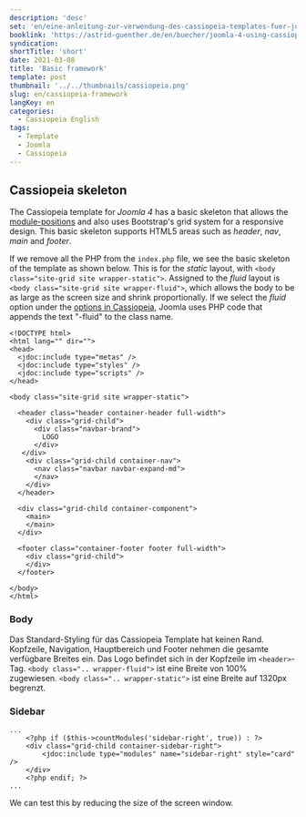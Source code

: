 ```yaml
---
description: 'desc'
set: 'en/eine-anleitung-zur-verwendung-des-cassiopeia-templates-fuer-joomla-4-themen'
booklink: 'https://astrid-guenther.de/en/buecher/joomla-4-using-cassiopeia'
syndication:
shortTitle: 'short'
date: 2021-03-08
title: 'Basic framework'
template: post
thumbnail: '../../thumbnails/cassiopeia.png'
slug: en/cassiopeia-framework
langKey: en
categories:
  - Cassiopeia English
tags:
  - Template
  - Joomla
  - Cassiopeia
---
```











## Cassiopeia skeleton<!-- \index{skeleton} -->

The Cassiopeia template for _Joomla 4_ has a basic skeleton that allows the [module-positions](/cassiopeia-module-positions)
and also uses Bootstrap's grid system for a responsive design. This basic skeleton supports HTML5 areas such as _header_, _nav_, _main_ and _footer_.

If we remove all the PHP from the `index.php` file, we see the basic skeleton of the template as shown below. This is for the _static_ layout, with `<body class="site-grid site wrapper-static">`. Assigned to the _fluid_ layout is `<body class="site-grid site wrapper-fluid">`, which allows the body to be as large as the screen size and shrink proportionally. If we select the _fluid_ option under the [options in Cassiopeia](/cassiopeia-options), Joomla uses PHP code that appends the text "-fluid" to the class name.

```
<!DOCTYPE html>
<html lang="" dir="">
<head>
  <jdoc:include type="metas" />
  <jdoc:include type="styles" />
  <jdoc:include type="scripts" />
</head>

<body class="site-grid site wrapper-static">

  <header class="header container-header full-width">
    <div class="grid-child">
      <div class="navbar-brand">
        LOGO
      </div>
   </div>
    <div class="grid-child container-nav">
      <nav class="navbar navbar-expand-md">
      </nav>
    </div>
  </header>

  <div class="grid-child container-component">
    <main>
    </main>
  </div>

  <footer class="container-footer footer full-width">
    <div class="grid-child">
    </div>
  </footer>

</body>
</html>
```

### Body

Das Standard-Styling für das Cassiopeia Template hat keinen Rand. Kopfzeile, Navigation, Hauptbereich und Footer nehmen die gesamte verfügbare Breites ein. Das Logo befindet sich in der Kopfzeile im `<header>`-Tag. `<body class=".. wrapper-fluid">` ist eine Breite von 100% zugewiesen. `<body class=".. wrapper-static">` ist eine Breite auf 1320px begrenzt.

### Sidebar

```
...
	<?php if ($this->countModules('sidebar-right', true)) : ?>
	<div class="grid-child container-sidebar-right">
		<jdoc:include type="modules" name="sidebar-right" style="card" />
	</div>
	<?php endif; ?>
...
```

We can test this by reducing the size of the screen window.
<img src="https://vg04.met.vgwort.de/na/2d578b7fdff146ce85215298ffb60664" width="1" height="1" alt="">
